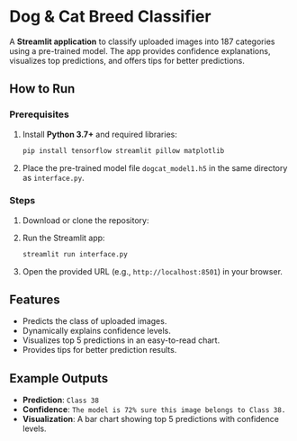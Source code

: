 # Dog & Cat Breed Classifier

A **Streamlit application** to classify uploaded images into 187 categories using a pre-trained model. The app provides confidence explanations, visualizes top predictions, and offers tips for better predictions.



## How to Run

### Prerequisites
1. Install **Python 3.7+** and required libraries:
   ```bash
   pip install tensorflow streamlit pillow matplotlib
   ```
2. Place the pre-trained model file `dogcat_model1.h5` in the same directory as `interface.py`.


### Steps
1. Download or clone the repository:
  
2. Run the Streamlit app:
   ```bash
   streamlit run interface.py
   ```
3. Open the provided URL (e.g., `http://localhost:8501`) in your browser.



## Features
- Predicts the class of uploaded images.
- Dynamically explains confidence levels.
- Visualizes top 5 predictions in an easy-to-read chart.
- Provides tips for better prediction results.



## Example Outputs
- **Prediction**: `Class 38`
- **Confidence**: `The model is 72% sure this image belongs to Class 38.`
- **Visualization**: A bar chart showing top 5 predictions with confidence levels.


